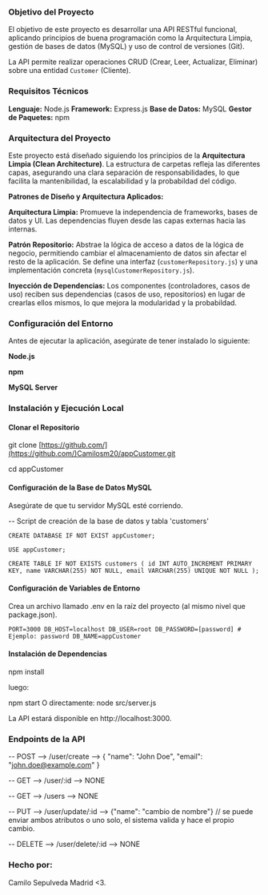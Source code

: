 ### Objetivo del Proyecto

El objetivo de este proyecto es desarrollar una API RESTful funcional, aplicando principios de buena programación como la Arquitectura Limpia, gestión de bases de datos (MySQL) y uso de control de versiones (Git).

La API permite realizar operaciones CRUD (Crear, Leer, Actualizar, Eliminar) sobre una entidad `Customer` (Cliente).

### Requisitos Técnicos

**Lenguaje:** Node.js
**Framework:** Express.js
**Base de Datos:** MySQL
**Gestor de Paquetes:** npm

### Arquitectura del Proyecto

Este proyecto está diseñado siguiendo los principios de la **Arquitectura Limpia (Clean Architecture)**. La estructura de carpetas refleja las diferentes capas, asegurando una clara separación de responsabilidades, lo que facilita la mantenibilidad, la escalabilidad y la probabildad del código.

**Patrones de Diseño y Arquitectura Aplicados:**

**Arquitectura Limpia:** Promueve la independencia de frameworks, bases de datos y UI. Las dependencias fluyen desde las capas externas hacia las internas.

**Patrón Repositorio:** Abstrae la lógica de acceso a datos de la lógica de negocio, permitiendo cambiar el almacenamiento de datos sin afectar el resto de la aplicación. Se define una interfaz (`customerRepository.js`) y una implementación concreta (`mysqlCustomerRepository.js`).

**Inyección de Dependencias:** Los componentes (controladores, casos de uso) reciben sus dependencias (casos de uso, repositorios) en lugar de crearlas ellos mismos, lo que mejora la modularidad y la probabildad.

### Configuración del Entorno

Antes de ejecutar la aplicación, asegúrate de tener instalado lo siguiente:

**Node.js**

**npm**

**MySQL Server**

### Instalación y Ejecución Local

#### Clonar el Repositorio

git clone [https://github.com/](https://github.com/)Camilosm20/appCustomer.git

cd appCustomer

#### Configuración de la Base de Datos MySQL

Asegúrate de que tu servidor MySQL esté corriendo.

-- Script de creación de la base de datos y tabla 'customers'

`CREATE DATABASE IF NOT EXIST appCustomer;`

`USE appCustomer;`

`CREATE TABLE IF NOT EXISTS customers (
    id INT AUTO_INCREMENT PRIMARY KEY,
    name VARCHAR(255) NOT NULL,
    email VARCHAR(255) UNIQUE NOT NULL
);`

#### Configuración de Variables de Entorno

Crea un archivo llamado .env en la raíz del proyecto (al mismo nivel que package.json).

`PORT=3000
DB_HOST=localhost
DB_USER=root
DB_PASSWORD=[password] # Ejemplo: password
DB_NAME=appCustomer`

#### Instalación de Dependencias

npm install

luego:

npm start
O directamente: node src/server.js

La API estará disponible en http://localhost:3000.

### Endpoints de la API

-- POST --> /user/create --> { "name": "John Doe", "email": "john.doe@example.com" }

-- GET --> /user/:id --> NONE

-- GET --> /users --> NONE

-- PUT --> /user/update/:id --> {"name": "cambio de nombre"} // se puede enviar ambos atributos o uno solo, el sistema valida y hace el propio cambio.

-- DELETE --> /user/delete/:id --> NONE

### Hecho por:

Camilo Sepulveda Madrid <3.

